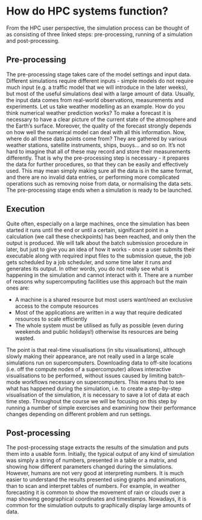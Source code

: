 # How do HPC systems function?

From the HPC user perspective, the simulation process can be thought of as consisting of three linked steps: pre-processing, running of a simulation and post-processing.

## Pre-processing

The pre-processing stage takes care of the model settings and input data. Different simulations require different inputs - simple models do not require much input (e.g. a traffic model that we will introduce in the later weeks), but most of the useful simulations deal with a large amount of data. Usually, the input data comes from real-world observations, measurements and experiments. Let us take weather modelling as an example. How do you think numerical weather prediction works?
To make a forecast it is necessary to have a clear picture of the current state of the atmosphere and the Earth’s surface. Moreover, the quality of the forecast strongly depends on how well the numerical model can deal with all this information. Now, where do all these data points come from? They are gathered by various weather stations, satellite instruments, ships, buoys… and so on.
It’s not hard to imagine that all of these may record and store their measurements differently. That is why the pre-processing step is necessary - it prepares the data for further procedures, so that they can be easily and effectively used. This may mean simply making sure all the data is in the same format, and there are no invalid data entries, or performing more complicated operations such as removing noise from data, or normalising the data sets. The pre-processing stage ends when a simulation is ready to be launched.
## Execution

Quite often, especially on a large machines, once the simulation has been started it runs until the end or until a certain, significant point in a calculation (we call these checkpoints) has been reached, and only then the output is produced. We will talk about the batch submission procedure in later, but just to give you an idea of how it works - once a user submits their executable along with required input files to the submission queue, the job gets scheduled by a job scheduler, and some time later it runs and generates its output. In other words, you do not really see what is happening in the simulation and cannot interact with it.
There are a number of reasons why supercomputing facilities use this approach but the main ones are:

- A machine is a shared resource but most users want/need an exclusive access to the compute resources
- Most of the applications are written in a way that require dedicated resources to scale efficiently
- The whole system must be utilised as fully as possible (even during weekends and public holidays!) otherwise its resources are being wasted.
  
The point is that real-time visualisations (in situ visualisations), although slowly making their appearance, are not really used in a large scale simulations run on supercomputers. Downloading data to off-site locations (i.e. off the compute nodes of a supercomputer) allows interactive visualisations to be performed, without issues caused by limiting batch-mode workflows necessary on supercomputers. This means that to see what has happened during the simulation, i.e. to create a step-by-step visualisation of the simulation, it is necessary to save a lot of data at each time step.
Throughout the course we will be focusing on this step by running a number of simple exercises and examining how their performance changes depending on different problem and run settings.  


## Post-processing

The post-processing stage extracts the results of the simulation and puts them into a usable form. Initially, the typical output of any kind of simulation was simply a string of numbers, presented in a table or a matrix, and showing how different parameters changed during the simulations. However, humans are not very good at interpreting numbers. It is much easier to understand the results presented using graphs and animations, than to scan and interpret tables of numbers.
For example, in weather forecasting it is common to show the movement of rain or clouds over a map showing geographical coordinates and timestamps. Nowadays, it is common for the simulation outputs to graphically display large amounts of data.